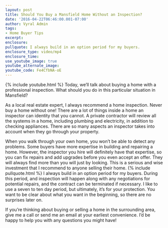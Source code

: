 ```yaml
---
layout: post
title: Should You Buy a Mansfield Home Without an Inspection?
date: '2016-04-22T06:46:00.001-07:00'
author: Vyral Admin
tags:
- Home Buyer Tips
excerpt:
enclosure:
pullquote: I always build in an option period for my buyers.
enclosure_type: video/mp4
enclosure_time:
use_youtube_image: true
youtube_alternate_image:
youtube_code: Fe4CfbNA-oE
---
```

{% include youtube.html %}
Today, we’ll talk about buying a home with a professional inspection. What should you do in this particular situation in Mansfield?

As a local real estate expert, I always recommend a home inspection. Never buy a home without one! There are a lot of things inside a home an inspector can identity that you cannot. A private contractor will review all the systems in a home, including plumbing and electricity, in addition to checking appliances. There are so many aspects an inspector takes into account when they go through your property.

When you walk through your own home, you won’t be able to detect any problems. Some buyers have more expertise in building and repairing a home. However, the inspector you hire will definitely have that expertise, so you can fix repairs and add upgrades before you even accept an offer. They will always find more than you will just by looking. This is a serious and wise investment that I recommend to anyone selling their home.
{% include pullquote.html %}
I always build in an option period for my buyers. During this period, and inspection will happen along with any negotiations for potential repairs, and the contract can be terminated if necessary. I like to use a seven to ten day period, but ultimately, it’s for your protection. You want to be clear about what you want in the beginning, so there are no surprises later on.

If you’re thinking about buying or selling a home in the surrounding area, give me a call or send me an email at your earliest convenience. I’d be happy to help you with any questions you might have!
